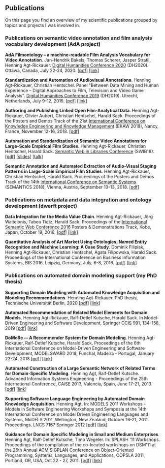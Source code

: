 ## Publications

On this page you find an overview of my scientific publications grouped by topics and projects I was involved in.

### Publications on semantic video annotation and film analysis vocabulary development (AdA project)

**AdA Filmontology – a machine-readable Film Analysis Vocabulary for Video Annotation**. Jan-Hendrik Bakels, Thomas Scherer, Jasper Stratil, Henning Agt-Rickauer. [Digital Humanities Conference 2020](https://dh2020.adho.org/) (DH2020). Ottawa, Canada, July 22-24, 2020. [[pdf]](dh2020.pdf) [[link]](https://dh2020.adho.org/wp-content/uploads/2020/07/488_AdAFilmontologyamachinereadableFilmAnalysisVocabularyforVideoAnnotation.html)

**Standardization and Automation of Audiovisual Annotations**. Henning Agt-Rickauer, Christian Hentschel. Panel "Between Data Mining and Human Experience – Digital Approaches to Film, Television and Video Game Analysis". [Digital Humanities Conference 2019](https://dh2019.adho.org/) (DH2019). Utrecht, Netherlands, July 9-12, 2019. [[pdf]](dh2019.pdf) [[link]](https://dataverse.nl/dataset.xhtml?persistentId=doi:10.34894/M2NQMI)

**Authoring and Publishing Linked Open Film-Analytical Data**. Henning Agt-Rickauer, Olivier Aubert, Christian Hentschel, Harald Sack. Proceedings of the Posters and Demos Track of the 21st [International Conference on Knowledge Engineering and Knowledge Management](https://project.inria.fr/ekaw2018/) (EKAW 2018), Nancy, France, November 12-16, 2018. [[pdf]](ekaw2018.pdf)

**Automation and Standardization of Semantic Video Annotations for Large-Scale Empirical Film Studies**. Henning Agt-Rickauer, Christian Hentschel, Harald Sack. [Semantic Web in Libraries Conference](http://swib.org/swib18/) (SWIB18). [[pdf]](swib2018.pdf) [[slides]](https://swib.org/swib18/slides/2_hentschel_automation-and-standardization.pdf) [[talk]](https://youtu.be/S1_ssiTeXjo)

**Semantic Annotation and Automated Extraction of Audio-Visual Staging Patterns in Large-Scale Empirical Film Studies**. Henning Agt-Rickauer, Christian Hentschel, Harald Sack. Proceedings of the Posters and Demos Track of the 14th [International Conference on Semantic Systems](https://2018.semantics.cc/) (SEMANTiCS 2018), Vienna, Austria, September 10-13, 2018. [[pdf]](semantics2018.pdf)

### Publications on metadata and data integration and ontology development (dwerft project)

**Data Integration for the Media Value Chain**. Henning Agt-Rickauer, Jörg Waitelonis, Tabea Tietz, Harald Sack. Proceedings of the [International Semantic Web Conference 2016](https://iswc2016.semanticweb.org/) Posters & Demonstrations Track, Kobe, Japan, October 19, 2016. [[pdf]](iswc2016.pdf) [[link]](http://ceur-ws.org/Vol-1690/)

**Quantitative Analysis of Art Market Using Ontologies, Named Entity Recognition and Machine Learning: A Case Study**. Dominik Filipiak, Henning Agt-Rickauer, Christian Hentschel, Agata Filipowska, Harald Sack. Proceedings of the International Conference on Business Information Systems, BIS 2016, Leipzig, Germany, July, 6-8, 2016. [[pdf]](bis2016.pdf) [[link]](https://link.springer.com/chapter/10.1007/978-3-319-39426-8_7)

### Publications on automated domain modeling support (my PhD thesis)

**Supporting Domain Modeling with Automated Knowledge Acquisition and Modeling Recommendations**. Henning Agt-Rickauer. PhD thesis, Technische Universität Berlin, 2020 [[pdf]](phd_thesis2020.pdf) [[link]](https://depositonce.tu-berlin.de/handle/11303/10700)

**Automated Recommendation of Related Model Elements for Domain Models**. Henning Agt-Rickauer, Ralf-Detlef Kutsche, Harald Sack. In Model-Driven Engineering and Software Development, Springer CCIS 991, 134-158, 2019 [[pdf]](ccis2019.pdf) [[link]](https://link.springer.com/chapter/10.1007/978-3-030-11030-7_7)

**DoMoRe -- A Recommender System for Domain Modeling**. Henning Agt-Rickauer, Ralf-Detlef Kutsche, Harald Sack. Proceedings of the 6th International Conference on Model-Driven Engineering and Software Development, MODELSWARD 2018, Funchal, Madeira - Portugal, January 22-24, 2018 [[pdf]](modelsward2018.pdf) [[link]](https://www.scitepress.org/Link.aspx?doi=10.5220/0006555700710082)

**Automated Construction of a Large Semantic Network of Related Terms for Domain-Specific Modeling**. Henning Agt, Ralf-Detlef Kutsche. Advanced Information Systems Engineering - Proceedings of the 25th International Conference, CAiSE 2013, Valencia, Spain, June 17-21, 2013. [[pdf]](caise2013.pdf) [[link]](https://link.springer.com/chapter/10.1007/978-3-642-38709-8_39)

**Supporting Software Language Engineering by Automated Domain Knowledge Acquisition**. Henning Agt. In: MODELS 2011 Workshops - Models in Software Engineering Workshops and Symposia at the 14th International Conference on Model Driven Engineering Languages and Systems, MoDELS 2011, Wellington, New Zealand, October 16-21, 2011. Proceedings. LNCS 7167 Springer 2012 [[pdf]](models2011.pdf) [[link]](https://www.springerprofessional.de/en/supporting-software-language-engineering-by-automated-domain-kno/3874954)

**Guidance for Domain Specific Modeling in Small and Medium Enterprises**. Henning Agt, Ralf-Detlef Kutsche, Timo Wegeler. In: SPLASH '11 Workshops. Proceedings of the compilation of the co-located workshops on DSM'11 at the 26th Annual ACM SIGPLAN Conference on Object-Oriented Programming, Systems, Languages, and Applications, OOPSLA 2011, Portland, OR, USA, Oct 22 - 27, 2011. [[pdf]](splash2011.pdf) [[link]](https://dl.acm.org/doi/10.1145/2095050.2095062)

